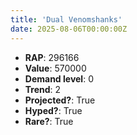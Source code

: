 ```yaml
---
title: 'Dual Venomshanks'
date: 2025-08-06T00:00:00Z
---
```

- **RAP**: 296166
- **Value**: 570000
- **Demand level**: 0
- **Trend**: 2
- **Projected?**: True
- **Hyped?**: True
- **Rare?**: True
